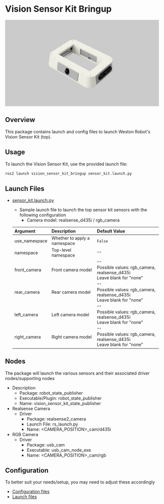 # Vision Sensor Kit Bringup

![Mid360 Sensor Kit](docs/vision_sensor_kit.png)

## Overview
This package contains launch and config files to launch Weston Robot's Vision Sensor Kit (top).

## Usage
To launch the Vision Sensor Kit, use the provided launch file:
```bash
ros2 launch vision_sensor_kit_bringup sensor_kit.launch.py
```

## Launch Files
* [sensor_kit.launch.py](./launch/sensor_kit.launch.py)
  * Sample launch file to launch the top sensor kit sensors with the following configuration
    * Camera model: realsense_d435i / rgb_camera

  | Argument      | Description                  | Default Value                                                                    |
  | ------------- | ---------------------------- | -------------------------------------------------------------------------------- |
  | use_namespace | Whether to apply a namespace | `False`                                                                          |
  | namespace     | Top-level namespace          | `""`                                                                             |
  | front_camera  | Front camera model           | `""`<br/> Possible values: rgb_camera, realsense_d435i<br/>Leave blank for "none" |
  | rear_camera   | Rear camera model            | `""`<br/> Possible values: rgb_camera, realsense_d435i<br/>Leave blank for "none" |
  | left_camera   | Left camera model            | `""`<br/> Possible values: rgb_camera, realsense_d435i<br/>Leave blank for "none" |
  | right_camera  | Right camera model           | `""`<br/> Possible values: rgb_camera, realsense_d435i<br/>Leave blank for "none" |

## Nodes
The package will launch the various sensors and their associated driver nodes/supporting nodes

* Description
  * Package: robot_state_publisher
  * Executable/Plugin: robot_state_publisher
  * Name: vision_sensor_kit_state_publisher
* Realsense Camera
  * Driver
    * Package: realsense2_camera
    * Launch File: rs_launch.py
    * Name: <CAMERA_POSITION>_cam/d435i
* RGB Camera
  * Driver
    * Package: usb_cam
    * Executable: usb_cam_node_exe
    * Name: <CAMERA_POSITION>_cam/rgb

## Configuration
To better suit your needs/setup, you may need to adjust these accordingly
* [Configuration files](./config/)
* [Launch files](./launch/)